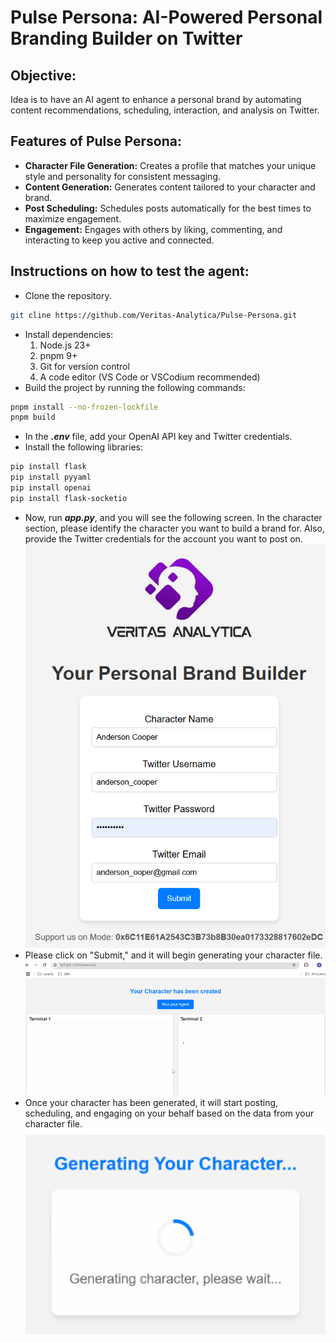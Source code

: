 # Pulse Persona: AI-Powered Personal Branding Builder on Twitter
## Objective:
Idea is to have an AI agent to enhance a  personal brand by automating content recommendations, scheduling, interaction, and analysis on Twitter.
## Features of Pulse Persona:
- **Character File Generation:** Creates a profile that matches your unique style and personality for consistent messaging.
- **Content Generation:** Generates content tailored to your character and brand.
- **Post Scheduling:** Schedules posts automatically for the best times to maximize engagement.
- **Engagement:** Engages with others by liking, commenting, and interacting to keep you active and connected.
## Instructions on how to test the agent:
- Clone the repository.
```bash
git cline https://github.com/Veritas-Analytica/Pulse-Persona.git
```
- Install dependencies:
    1. Node.js 23+
    2. pnpm 9+
    3. Git for version control
    4. A code editor (VS Code or VSCodium recommended)
- Build the project by running the following commands:
```bash
pnpm install --no-frozen-lockfile
pnpm build
```
- In the **_.env_** file, add your OpenAI API key and Twitter credentials.
- Install the following libraries:
```bash
pip install flask
pip install pyyaml
pip install openai
pip install flask-socketio
```
- Now, run **_app.py_**, and you will see the following screen. In the character section, please identify the character you want to build a brand for. Also, provide the Twitter credentials for the account you want to post on.
![Input](images/input.png "User Input")
- Please click on "Submit," and it will begin generating your character file.
![Generating](images/generating.png "Generating Character")
- Once your character has been generated, it will start posting, scheduling, and engaging on your behalf based on the data from your character file.
![Creating](images/creating.png "Response Creation")